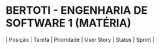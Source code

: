 # BERTOTI - ENGENHARIA DE SOFTWARE 1 (MATÉRIA)

| Posição | Tarefa | Prioridade | User Story | Status | Sprint |
